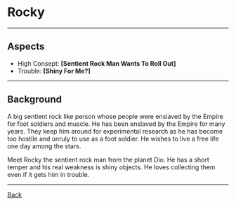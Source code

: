 # Rocky
___

## Aspects
 - High Consept: **[Sentient Rock Man Wants To Roll Out]**
 - Trouble: **[Shiny For Me?]**

___
## Background
A big sentient rock like person whose people were enslaved by the Empire for foot soldiers and muscle. He has been enslaved by the Empire for many years. They keep him around  for experimental research as he has become too hostile and unruly to use as a foot soldier. He wishes to live a free life one day among the stars.

Meet Rocky the sentient rock man from the planet Dio. He has a short temper and his real weakness is shiny objects. He loves collecting them even if it gets him in trouble.

___
[Back](Players.md)